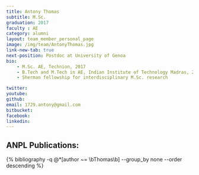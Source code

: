 ```yaml
---
title: Antony Thomas
subtitle: M.Sc. 
graduation: 2017
faculty : AE
category: alumni
layout: team_member_personal_page
image: /img/team/AntonyThomas.jpg
link-new-tab: true
next-position: Postdoc at University of Genoa
bio:
    - M.Sc. AE, Technion, 2017
    - B.Tech and M.Tech in AE, Indian Institute of Technology Madras, 2014
    - Sherman fellowship for interdisciplinary M.Sc. research

twitter: 
youtube: 
github: 
email: 1729.antony@gmail.com
bitbucket: 
facebook: 
linkedin:
---
```


## ANPL Publications:

{% bibliography -q @*[author ~= \bThomas\b] --group_by none --order descending %}
